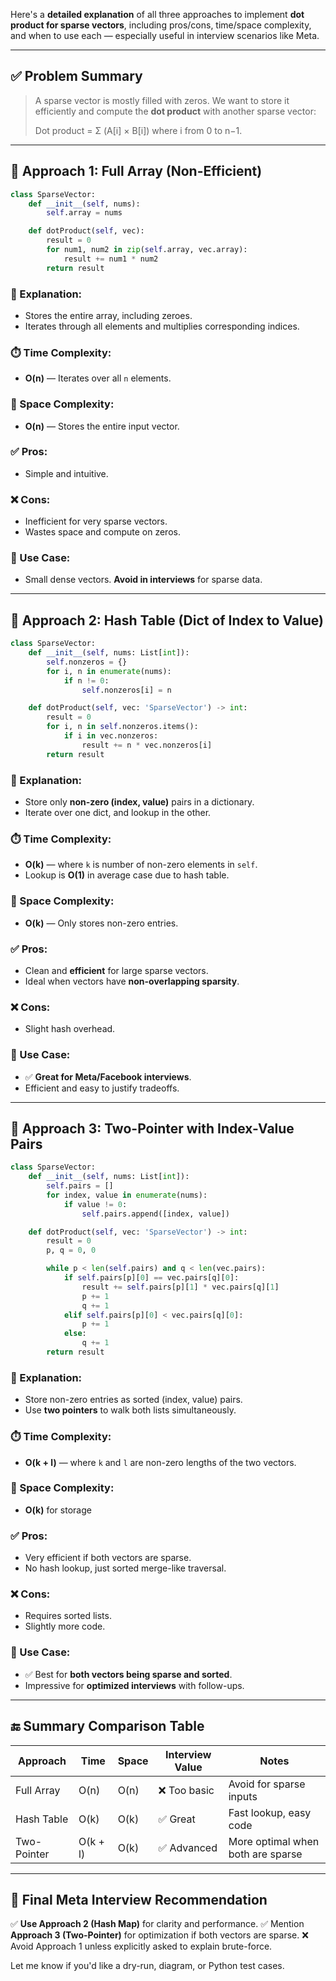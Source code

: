 



Here's a **detailed explanation** of all three approaches to implement **dot product for sparse vectors**, including pros/cons, time/space complexity, and when to use each — especially useful in interview scenarios like Meta.

---

## ✅ Problem Summary

> A sparse vector is mostly filled with zeros. We want to store it efficiently and compute the **dot product** with another sparse vector:
>
> Dot product = Σ (A\[i] × B\[i]) where i from 0 to n−1.

---

## 🧠 Approach 1: Full Array (Non-Efficient)

```python
class SparseVector:
    def __init__(self, nums):
        self.array = nums

    def dotProduct(self, vec):
        result = 0
        for num1, num2 in zip(self.array, vec.array):
            result += num1 * num2
        return result
```

### 🧾 Explanation:

* Stores the entire array, including zeroes.
* Iterates through all elements and multiplies corresponding indices.

### ⏱️ Time Complexity:

* **O(n)** — Iterates over all `n` elements.

### 💾 Space Complexity:

* **O(n)** — Stores the entire input vector.

### ✅ Pros:

* Simple and intuitive.

### ❌ Cons:

* Inefficient for very sparse vectors.
* Wastes space and compute on zeros.

### 📌 Use Case:

* Small dense vectors. **Avoid in interviews** for sparse data.

---

## 🧠 Approach 2: Hash Table (Dict of Index to Value)

```python
class SparseVector:
    def __init__(self, nums: List[int]):
        self.nonzeros = {}
        for i, n in enumerate(nums):
            if n != 0:
                self.nonzeros[i] = n              

    def dotProduct(self, vec: 'SparseVector') -> int:
        result = 0
        for i, n in self.nonzeros.items():
            if i in vec.nonzeros:
                result += n * vec.nonzeros[i]
        return result
```

### 🧾 Explanation:

* Store only **non-zero (index, value)** pairs in a dictionary.
* Iterate over one dict, and lookup in the other.

### ⏱️ Time Complexity:

* **O(k)** — where `k` is number of non-zero elements in `self`.
* Lookup is **O(1)** in average case due to hash table.

### 💾 Space Complexity:

* **O(k)** — Only stores non-zero entries.

### ✅ Pros:

* Clean and **efficient** for large sparse vectors.
* Ideal when vectors have **non-overlapping sparsity**.

### ❌ Cons:

* Slight hash overhead.

### 📌 Use Case:

* ✅ **Great for Meta/Facebook interviews**.
* Efficient and easy to justify tradeoffs.

---

## 🧠 Approach 3: Two-Pointer with Index-Value Pairs

```python
class SparseVector:
    def __init__(self, nums: List[int]):
        self.pairs = []
        for index, value in enumerate(nums):
            if value != 0:
                self.pairs.append([index, value])

    def dotProduct(self, vec: 'SparseVector') -> int:
        result = 0
        p, q = 0, 0

        while p < len(self.pairs) and q < len(vec.pairs):
            if self.pairs[p][0] == vec.pairs[q][0]:
                result += self.pairs[p][1] * vec.pairs[q][1]
                p += 1
                q += 1
            elif self.pairs[p][0] < vec.pairs[q][0]:
                p += 1
            else:
                q += 1
        return result
```

### 🧾 Explanation:

* Store non-zero entries as sorted (index, value) pairs.
* Use **two pointers** to walk both lists simultaneously.

### ⏱️ Time Complexity:

* **O(k + l)** — where `k` and `l` are non-zero lengths of the two vectors.

### 💾 Space Complexity:

* **O(k)** for storage

### ✅ Pros:

* Very efficient if both vectors are sparse.
* No hash lookup, just sorted merge-like traversal.

### ❌ Cons:

* Requires sorted lists.
* Slightly more code.

### 📌 Use Case:

* ✅ Best for **both vectors being sparse and sorted**.
* Impressive for **optimized interviews** with follow-ups.

---

## 🔚 Summary Comparison Table

| Approach    | Time     | Space | Interview Value | Notes                             |
| ----------- | -------- | ----- | --------------- | --------------------------------- |
| Full Array  | O(n)     | O(n)  | ❌ Too basic     | Avoid for sparse inputs           |
| Hash Table  | O(k)     | O(k)  | ✅ Great         | Fast lookup, easy code            |
| Two-Pointer | O(k + l) | O(k)  | ✅ Advanced      | More optimal when both are sparse |

---

## 📌 Final Meta Interview Recommendation

✅ **Use Approach 2 (Hash Map)** for clarity and performance.
✅ Mention **Approach 3 (Two-Pointer)** for optimization if both vectors are sparse.
❌ Avoid Approach 1 unless explicitly asked to explain brute-force.

Let me know if you'd like a dry-run, diagram, or Python test cases.




